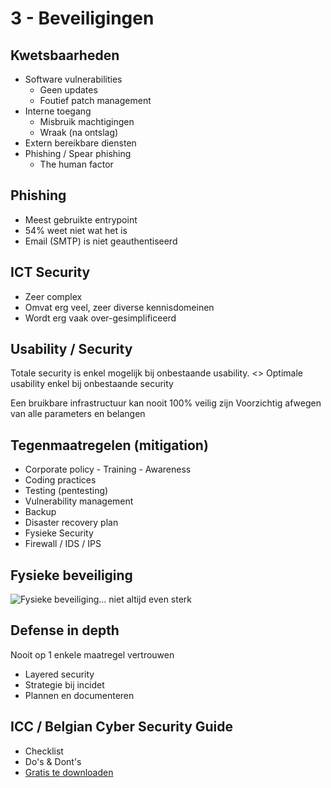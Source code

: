 # 3 - Beveiligingen
## Kwetsbaarheden
- Software vulnerabilities
  - Geen updates
  - Foutief patch management
- Interne toegang
  - Misbruik machtigingen
  - Wraak (na ontslag)
- Extern bereikbare diensten
- Phishing / Spear phishing
  - The human factor

## Phishing
- Meest gebruikte entrypoint
- 54% weet niet wat het is
- Email (SMTP) is niet geauthentiseerd


## ICT Security
- Zeer complex
- Omvat erg veel, zeer diverse kennisdomeinen
- Wordt erg vaak over-gesimplificeerd

## Usability / Security
Totale security is enkel mogelijk bij onbestaande usability.
<>
Optimale usability enkel bij onbestaande security

Een bruikbare infrastructuur kan nooit 100% veilig zijn
Voorzichtig afwegen van alle parameters en belangen

## Tegenmaatregelen (mitigation)
- Corporate policy - Training - Awareness
- Coding practices
- Testing (pentesting)
- Vulnerability management
- Backup
- Disaster recovery plan
- Fysieke Security
- Firewall / IDS / IPS

## Fysieke beveiliging
![Fysieke beveiliging... niet altijd even sterk](https://i.imgur.com/3owpBYR.png)

## Defense in depth
Nooit op 1 enkele maatregel vertrouwen
- Layered security
- Strategie bij incidet
- Plannen en documenteren

## ICC / Belgian Cyber Security Guide
- Checklist
- Do's & Dont's
- [Gratis te downloaden](http://iccbelgium.be/becybersecure/)
<!--stackedit_data:
eyJoaXN0b3J5IjpbMTUxMzYwOTM5MSwtMTE0NjEwMzUwMCwtOT
A1NzMzMDM2XX0=
-->